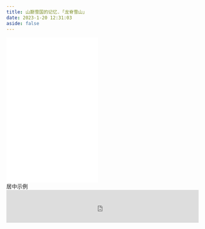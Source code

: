 ```yaml
---
title: 山巅雪国的记忆.「龙脊雪山」
date: 2023-1-20 12:31:03
aside: false
---
```


<iframe frameborder="no" border="0" marginwidth="0" marginheight="0" width=330 height=86 src="//music.163.com/outchain/player?type=2&id=1833805536&auto=1&height=66" 
style="width:240px; height:380px; border: 0;display:block">
</iframe>

<head>
    <meta charset="UTF-8">
    <meta http-equiv="X-UA-Compatible" content="IE=edge">
    <meta name="viewport" content="width=device-width, initial-scale=1.0">
    <link rel="icon" type="image/x-icon" href="favicon.ico">
    <title>Daily Music Sharing</title>
    <body><div class="c">居中示例</div>
    <script src="https://cdn.staticfile.org/jquery/1.10.2/jquery.min.js"></script>
    <iframe frameborder="no" border="0" marginwidth="0" marginheight="0" width=100% height=86 id="music"
        src="https://music.163.com/outchain/player?type=2&id=1366216050&auto=1&height=66"></iframe>
</head>
